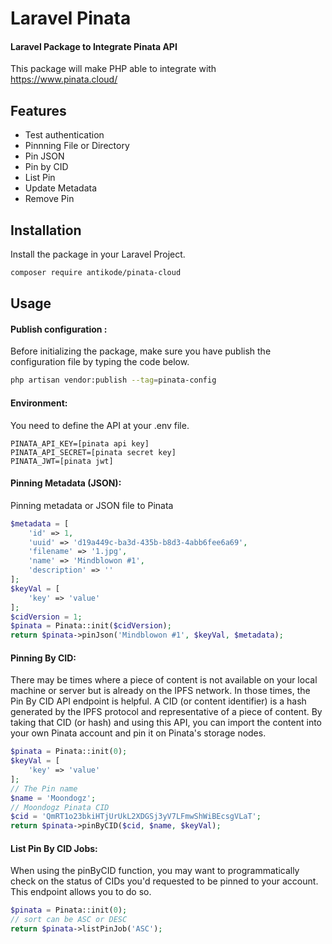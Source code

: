 # Laravel Pinata
#### Laravel Package to Integrate Pinata API

This package will make PHP able to integrate with https://www.pinata.cloud/

## Features

- Test authentication
- Pinnning File or Directory
- Pin JSON
- Pin by CID
- List Pin
- Update Metadata
- Remove Pin

## Installation

Install the package in your Laravel Project.

```sh
composer require antikode/pinata-cloud
```

## Usage

#### Publish configuration :
Before initializing the package, make sure you have publish the configuration file by typing the code below.
```sh
php artisan vendor:publish --tag=pinata-config
```

#### Environment:
You need to define the API at your .env file.
```env
PINATA_API_KEY=[pinata api key]
PINATA_API_SECRET=[pinata secret key]
PINATA_JWT=[pinata jwt]
```

#### Pinning Metadata (JSON):
Pinning metadata or JSON file to Pinata
```php
$metadata = [
    'id' => 1,
    'uuid' => 'd19a449c-ba3d-435b-b8d3-4abb6fee6a69',
    'filename' => '1.jpg',
    'name' => 'Mindblowon #1',
    'description' => ''
];
$keyVal = [
    'key' => 'value'
];
$cidVersion = 1;
$pinata = Pinata::init($cidVersion);
return $pinata->pinJson('Mindblowon #1', $keyVal, $metadata);
```

#### Pinning By CID:
There may be times where a piece of content is not available on your local machine or server but is already on the IPFS network. In those times, the Pin By CID API endpoint is helpful. A CID (or content identifier) is a hash generated by the IPFS protocol and representative of a piece of content. By taking that CID (or hash) and using this API, you can import the content into your own Pinata account and pin it on Pinata's storage nodes. 
```php
$pinata = Pinata::init(0);
$keyVal = [
    'key' => 'value'
];
// The Pin name
$name = 'Moondogz';
// Moondogz Pinata CID
$cid = 'QmRT1o23bkiHTjUrUkL2XDGSj3yV7LFmwShWiBEcsgVLaT';
return $pinata->pinByCID($cid, $name, $keyVal);
```

#### List Pin By CID Jobs:
When using the pinByCID function, you may want to programmatically check on the status of CIDs you'd requested to be pinned to your account. This endpoint allows you to do so.
```php
$pinata = Pinata::init(0);
// sort can be ASC or DESC
return $pinata->listPinJob('ASC');
```
